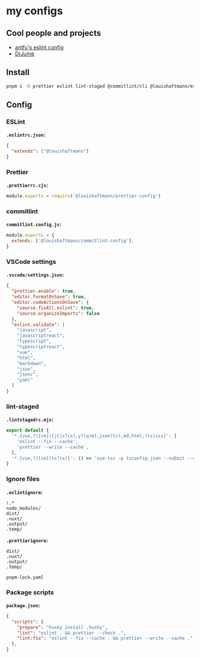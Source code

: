 # my configs

## Cool people and projects

- [antfu's eslint config](https://github.com/antfu/eslint-config)
- [DrJume](https://github.com/DrJume)

## Install

```bash
pnpm i -D prettier eslint lint-staged @commitlint/cli @louishaftmann/eslint-config @louishaftmann/prettier-config @louishaftmann/commitlint-config
```

## Config

### ESLint

**`.eslintrc.json`:**

```json
{
  "extends": ["@louishaftmann"]
}
```

### Prettier

**`.prettierrc.cjs`:**

```js
module.exports = require('@louishaftmann/prettier-config')
```

### commitlint

**`commitlint.config.js`:**
```js
module.exports = {
  extends: ['@louishaftmann/commitlint-config'],
}
```

### VSCode settings

**`.vscode/settings.json`:**

```json
{
  "prettier.enable": true,
  "editor.formatOnSave": true,
  "editor.codeActionsOnSave": {
    "source.fixAll.eslint": true,
    "source.organizeImports": false
  },
  "eslint.validate": [
    "javascript",
    "javascriptreact",
    "typescript",
    "typescriptreact",
    "vue",
    "html",
    "markdown",
    "json",
    "jsonc",
    "yaml"
  ]
}
```

### lint-staged

**`.lintstagedrc.mjs`:**

```js
export default {
  '*.{vue,?([cm])[jt]s?(x),y?(a)ml,json?(c),md,html,?(s)css}': [
    'eslint --fix --cache',
    'prettier --write --cache',
  ],
  '*.{vue,?([cm])ts?(x)}': () => 'vue-tsc -p tsconfig.json --noEmit --composite false', // run once for all files
}
```

### Ignore files

**`.eslintignore`:**

```ignore
!.*
node_modules/
dist/
.nuxt/
.output/
.temp/
```

**`.prettierignore`:**

```ignore
dist/
.nuxt/
.output/
.temp/

pnpm-lock.yaml
```

### Package scripts

**`package.json`:**

```json
{
  "scripts": {
    "prepare": "husky install .husky",
    "lint": "eslint . && prettier --check .",
    "lint:fix": "eslint --fix --cache . && prettier --write --cache .",
  },
}
```
